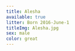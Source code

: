```yaml
---
title: Alesha
available: true
litter: Born 2016-June-1
titleImg: Alesha.jpg
sex: male
color: great
---
```

